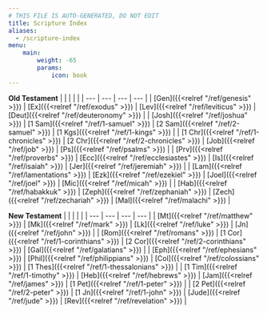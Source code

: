 ```yaml
---
# THIS FILE IS AUTO-GENERATED, DO NOT EDIT
title: Scripture Index
aliases:
  - /scripture-index
menu:
    main:
        weight: -65
        params:
            icon: book
---
```


**Old Testament**
|  |  |  |  |
| --- | --- | --- | --- |
| [Gen]({{<relref "/ref/genesis" >}}) | [Ex]({{<relref "/ref/exodus" >}}) | [Lev]({{<relref "/ref/leviticus" >}}) | [Deut]({{<relref "/ref/deuteronomy" >}}) |
| [Josh]({{<relref "/ref/joshua" >}}) | [1 Sam]({{<relref "/ref/1-samuel" >}}) | [2 Sam]({{<relref "/ref/2-samuel" >}}) | [1 Kgs]({{<relref "/ref/1-kings" >}}) |
| [1 Chr]({{<relref "/ref/1-chronicles" >}}) | [2 Chr]({{<relref "/ref/2-chronicles" >}}) | [Job]({{<relref "/ref/job" >}}) | [Ps]({{<relref "/ref/psalms" >}}) |
| [Prv]({{<relref "/ref/proverbs" >}}) | [Ecc]({{<relref "/ref/ecclesiastes" >}}) | [Is]({{<relref "/ref/isaiah" >}}) | [Jer]({{<relref "/ref/jeremiah" >}}) |
| [Lam]({{<relref "/ref/lamentations" >}}) | [Ezk]({{<relref "/ref/ezekiel" >}}) | [Joel]({{<relref "/ref/joel" >}}) | [Mic]({{<relref "/ref/micah" >}}) |
| [Hab]({{<relref "/ref/habakkuk" >}}) | [Zeph]({{<relref "/ref/zephaniah" >}}) | [Zech]({{<relref "/ref/zechariah" >}}) | [Mal]({{<relref "/ref/malachi" >}}) |

**New Testament**
|  |  |  |  |
| --- | --- | --- | --- |
| [Mt]({{<relref "/ref/matthew" >}}) | [Mk]({{<relref "/ref/mark" >}}) | [Lk]({{<relref "/ref/luke" >}}) | [Jn]({{<relref "/ref/john" >}}) |
| [Rom]({{<relref "/ref/romans" >}}) | [1 Cor]({{<relref "/ref/1-corinthians" >}}) | [2 Cor]({{<relref "/ref/2-corinthians" >}}) | [Gal]({{<relref "/ref/galatians" >}}) |
| [Eph]({{<relref "/ref/ephesians" >}}) | [Phil]({{<relref "/ref/philippians" >}}) | [Col]({{<relref "/ref/colossians" >}}) | [1 Thes]({{<relref "/ref/1-thessalonians" >}}) |
| [1 Tim]({{<relref "/ref/1-timothy" >}}) | [Heb]({{<relref "/ref/hebrews" >}}) | [Jam]({{<relref "/ref/james" >}}) | [1 Pet]({{<relref "/ref/1-peter" >}}) |
| [2 Pet]({{<relref "/ref/2-peter" >}}) | [1 Jn]({{<relref "/ref/1-john" >}}) | [Jude]({{<relref "/ref/jude" >}}) | [Rev]({{<relref "/ref/revelation" >}}) |
